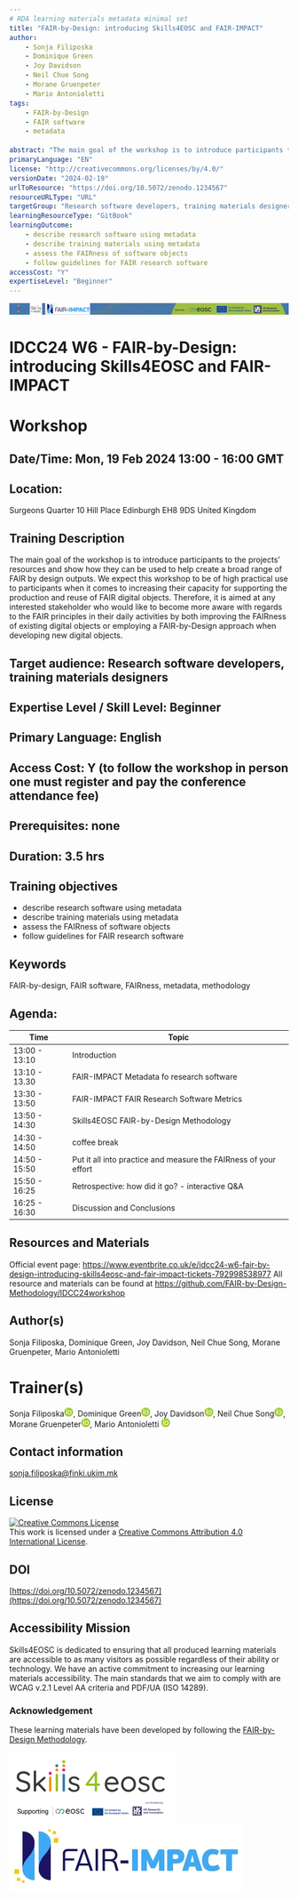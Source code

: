 ```yaml
---
# RDA learning materials metadata minimal set
title: "FAIR-by-Design: introducing Skills4EOSC and FAIR-IMPACT"
author: 
    - Sonja Filiposka 
    - Dominique Green
    - Joy Davidson
    - Neil Chue Song
    - Morane Gruenpeter
    - Mario Antonioletti
tags: 
    - FAIR-by-Design
    - FAIR software
    - metadata

abstract: "The main goal of the workshop is to introduce participants to the projects’ resources and show how they can be used to help create a broad range of FAIR by design outputs. We expect this workshop to be of high practical use to participants when it comes to increasing their capacity for supporting the production and reuse of FAIR digital objects. Therefore, it is aimed at any interested stakeholder who would like to become more aware with regards to the FAIR principles in their daily activities by both improving the FAIRness of existing digital objects or employing a FAIR-by-Design approach when developing new digital objects."
primaryLanguage: "EN"
license: "http://creativecommons.org/licenses/by/4.0/"
versionDate: "2024-02-19"
urlToResource: "https://doi.org/10.5072/zenodo.1234567"
resourceURLType: "URL"
targetGroup: "Research software developers, training materials designers"
learningResourceType: "GitBook"
learningOutcome: 
    - describe research software using metadata 
    - describe training materials using metadata
    - assess the FAIRness of software objects
    - follow guidelines for FAIR research software
accessCost: "Y"
expertiseLevel: "Beginner"
---
```


![Header with funding information](./attachments/header.png)

# IDCC24 W6 - FAIR-by-Design: introducing Skills4EOSC and FAIR-IMPACT 

# Workshop

## Date/Time: Mon, 19 Feb 2024 13:00 - 16:00 GMT

## Location: 
Surgeons Quarter
10 Hill Place Edinburgh EH8 9DS United Kingdom

## Training Description

The main goal of the workshop is to introduce participants to the projects’ resources and show how they can be used to help create a broad range of FAIR by design outputs. We expect this workshop to be of high practical use to participants when it comes to increasing their capacity for supporting the production and reuse of FAIR digital objects. Therefore, it is aimed at any interested stakeholder who would like to become more aware with regards to the FAIR principles in their daily activities by both improving the FAIRness of existing digital objects or employing a FAIR-by-Design approach when developing new digital objects.

## Target audience: Research software developers, training materials designers

## Expertise Level / Skill Level: Beginner

## Primary Language: English

## Access Cost: Y (to follow the workshop in person one must register and pay the conference attendance fee)

## Prerequisites: none

## Duration: 3.5 hrs

## Training objectives

- describe research software using metadata 
- describe training materials using metadata
- assess the FAIRness of software objects
- follow guidelines for FAIR research software

## Keywords

FAIR-by-design, FAIR software, FAIRness, metadata, methodology

## Agenda:

| Time | Topic             |
|-----------|-------------------|
| 13:00 - 13:10  | Introduction   |
| 13:10 - 13.30  | FAIR-IMPACT Metadata fo research software   |
| 13:30 - 13:50  | FAIR-IMPACT FAIR Research Software Metrics      |
| 13:50 - 14:30  | Skills4EOSC FAIR-by-Design Methodology   |
| 14:30 - 14:50  | coffee break       |
| 14:50 - 15:50  | Put it all into practice and measure the FAIRness of your effort   |
| 15:50 - 16:25  | Retrospective: how did it go? - interactive Q&A   |
| 16:25 - 16:30  | Discussion and Conclusions

## Resources and Materials

Official event page: https://www.eventbrite.co.uk/e/idcc24-w6-fair-by-design-introducing-skills4eosc-and-fair-impact-tickets-792998538977
All resource and materials can be found at https://github.com/FAIR-by-Design-Methodology/IDCC24workshop

## Author(s)

Sonja Filiposka, Dominique Green, Joy Davidson, Neil Chue Song, Morane Gruenpeter, Mario Antonioletti

# Trainer(s)

Sonja Filiposka[![ORCID logo](./attachments/orcid_16x16.webp)](https://orcid.org/0000-0003-0034-2855), Dominique Green[![ORCID logo](./attachments/orcid_16x16.webp)](https://orcid.org/0000-0002-9411-4281), Joy Davidson[![ORCID logo](./attachments/orcid_16x16.webp)](https://orcid.org/0000-0003-3484-7675), Neil Chue Song[![ORCID logo](./attachments/orcid_16x16.webp)](https://orcid.org/0000-0002-8876-7606), Morane Gruenpeter[![ORCID logo](./attachments/orcid_16x16.webp)](https://orcid.org/0000-0002-9777-5560), Mario Antonioletti [![ORCID logo](./attachments/orcid_16x16.webp)](https://orcid.org/0000-0002-2486-7990)

## Contact information

sonja.filiposka@finki.ukim.mk

## License

<a rel="license" href="http://creativecommons.org/licenses/by/4.0/"><img alt="Creative Commons License" style="border-width:0" src="https://i.creativecommons.org/l/by/4.0/88x31.png" /></a><br />This work is licensed under a <a rel="license" href="http://creativecommons.org/licenses/by/4.0/">Creative Commons Attribution 4.0 International License</a>.

## DOI

[https://doi.org/10.5072/zenodo.1234567](https://doi.org/10.5072/zenodo.1234567)

## Accessibility Mission

Skills4EOSC is dedicated to ensuring that all produced learning materials are accessible to as many visitors as possible regardless of their ability or technology. We have an active commitment to increasing our learning materials accessibility. The main standards that we aim to comply with are WCAG v.2.1 Level AA criteria and PDF/UA (ISO 14289).

### Acknowledgement

These learning materials have been developed by following the [FAIR-by-Design Methodology](https://doi.org/10.5281/zenodo.7875540).

![Skills4EOSC logo](./attachments/skills4eosc.png) ![FAIR-IMPACT logo](./attachments/FAIR-IMPACT.png)